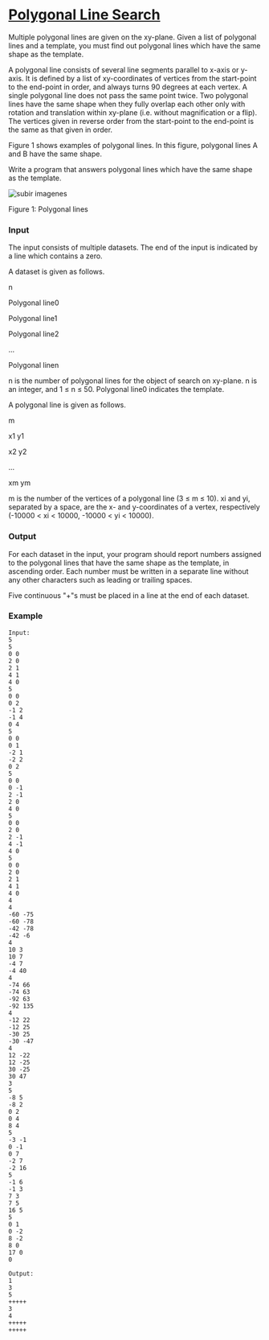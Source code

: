 # [Polygonal Line Search](https://www.spoj.com/problems/PLSEARCH/)
Multiple polygonal lines are given on the xy-plane. Given a list of polygonal lines and a template, you must find out polygonal lines which have the same shape as the template.

A polygonal line consists of several line segments parallel to x-axis or y-axis. It is defined by a list of xy-coordinates of vertices from the start-point to the end-point in order, and always turns 90 degrees at each vertex. A single polygonal line does not pass the same point twice. Two polygonal lines have the same shape when they fully overlap each other only with rotation and translation within xy-plane (i.e. without magnification or a flip). The vertices given in reverse order from the start-point to the end-point is the same as that given in order.

Figure 1 shows examples of polygonal lines. In this figure, polygonal lines A and B have the same shape.

Write a program that answers polygonal lines which have the same shape as the template.

![subir imagenes](/content/steinersp:polygonal.gif)

Figure 1: Polygonal lines

### Input

The input consists of multiple datasets. The end of the
input is indicated by a line which contains a zero.

A dataset is given as follows.

n

Polygonal line0

Polygonal line1

Polygonal line2

...

Polygonal linen

n is the number of polygonal lines for the object of search on xy-plane. n is an integer, and 1 ≤ n ≤ 50. Polygonal line0 indicates the template.

A polygonal line is given as follows.

m

x1 y1

x2 y2

...

xm ym

m is the number of the vertices of a polygonal line (3 ≤ m ≤ 10). xi and yi, separated by a space, are the x- and y-coordinates of a vertex, respectively (-10000 < xi < 10000, -10000 < yi < 10000).

### Output

For each dataset in the input, your program should report numbers assigned to the polygonal lines that have the same shape as the template, in ascending order. Each number must be written in a separate line without any other characters such as leading or trailing spaces.

Five continuous "+"s must be placed in a line at the end of each dataset.

### Example

```
Input:
5
5
0 0
2 0
2 1
4 1
4 0
5
0 0
0 2
-1 2
-1 4
0 4
5
0 0
0 1
-2 1
-2 2
0 2
5
0 0
0 -1
2 -1
2 0
4 0
5
0 0
2 0
2 -1
4 -1
4 0
5
0 0
2 0
2 1
4 1
4 0
4
4
-60 -75
-60 -78
-42 -78
-42 -6
4
10 3
10 7
-4 7
-4 40
4
-74 66
-74 63
-92 63
-92 135
4
-12 22
-12 25
-30 25
-30 -47
4
12 -22
12 -25
30 -25
30 47
3
5
-8 5
-8 2
0 2
0 4
8 4
5
-3 -1
0 -1
0 7
-2 7
-2 16
5
-1 6
-1 3
7 3
7 5
16 5
5
0 1
0 -2
8 -2
8 0
17 0
0

Output:
1
3
5
+++++
3
4
+++++
+++++

```